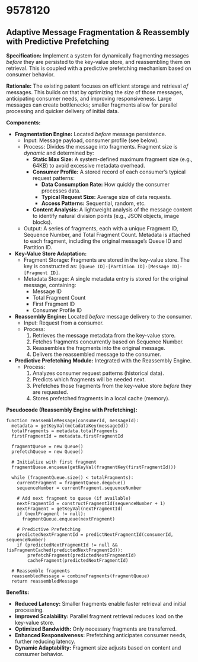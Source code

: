 # 9578120

## Adaptive Message Fragmentation & Reassembly with Predictive Prefetching

**Specification:** Implement a system for dynamically fragmenting messages *before* they are persisted to the key-value store, and reassembling them on retrieval. This is coupled with a predictive prefetching mechanism based on consumer behavior.

**Rationale:** The existing patent focuses on efficient storage and retrieval *of* messages. This builds on that by optimizing the *size* of those messages, anticipating consumer needs, and improving responsiveness.  Large messages can create bottlenecks; smaller fragments allow for parallel processing and quicker delivery of initial data.

**Components:**

*   **Fragmentation Engine:** Located *before* message persistence.
    *   Input: Message payload, consumer profile (see below).
    *   Process: Divides the message into fragments. Fragment size is *dynamic* and determined by:
        *   **Static Max Size:** A system-defined maximum fragment size (e.g., 64KB) to avoid excessive metadata overhead.
        *   **Consumer Profile:**  A stored record of each consumer’s typical request patterns:
            *   **Data Consumption Rate:** How quickly the consumer processes data.
            *   **Typical Request Size:** Average size of data requests.
            *   **Access Patterns:** Sequential, random, etc.
        *   **Content Analysis:**  A lightweight analysis of the message content to identify natural division points (e.g., JSON objects, image blocks).
    *   Output:  A series of fragments, each with a unique Fragment ID, Sequence Number, and Total Fragment Count.  Metadata is attached to each fragment, including the original message’s Queue ID and Partition ID.
*   **Key-Value Store Adaptation:**
    *   Fragment Storage: Fragments are stored in the key-value store. The key is constructed as: `[Queue ID]-[Partition ID]-[Message ID]-[Fragment ID]`.
    *   Metadata Storage:  A single metadata entry is stored for the original message, containing:
        *   Message ID
        *   Total Fragment Count
        *   First Fragment ID
        *   Consumer Profile ID
*   **Reassembly Engine:** Located *before* message delivery to the consumer.
    *   Input:  Request from a consumer.
    *   Process:
        1.  Retrieves the message metadata from the key-value store.
        2.  Fetches fragments concurrently based on Sequence Number.
        3.  Reassembles the fragments into the original message.
        4.  Delivers the reassembled message to the consumer.
*   **Predictive Prefetching Module:** Integrated with the Reassembly Engine.
    *   Process:
        1.  Analyzes consumer request patterns (historical data).
        2.  Predicts which fragments will be needed next.
        3.  Prefetches those fragments from the key-value store *before* they are requested.
        4.  Stores prefetched fragments in a local cache (memory).

**Pseudocode (Reassembly Engine with Prefetching):**

```
function reassembleMessage(consumerId, messageId):
  metadata = getKeyVal(metadataKey(messageId))
  totalFragments = metadata.totalFragments
  firstFragmentId = metadata.firstFragmentId

  fragmentQueue = new Queue()
  prefetchQueue = new Queue()

  # Initialize with first fragment
  fragmentQueue.enqueue(getKeyVal(fragmentKey(firstFragmentId)))

  while (fragmentQueue.size() < totalFragments):
    currentFragment = fragmentQueue.dequeue()
    sequenceNumber = currentFragment.sequenceNumber

    # Add next fragment to queue (if available)
    nextFragmentId = constructFragmentId(sequenceNumber + 1)
    nextFragment = getKeyVal(nextFragmentId)
    if (nextFragment != null):
      fragmentQueue.enqueue(nextFragment)

    # Predictive Prefetching
    predictedNextFragmentId = predictNextFragmentId(consumerId, sequenceNumber)
    if (predictedNextFragmentId != null && !isFragmentCached(predictedNextFragmentId)):
        prefetchFragment(predictedNextFragmentId)
        cacheFragment(predictedNextFragmentId)

  # Reassemble fragments
  reassembledMessage = combineFragments(fragmentQueue)
  return reassembledMessage
```

**Benefits:**

*   **Reduced Latency:** Smaller fragments enable faster retrieval and initial processing.
*   **Improved Scalability:** Parallel fragment retrieval reduces load on the key-value store.
*   **Optimized Bandwidth:** Only necessary fragments are transferred.
*   **Enhanced Responsiveness:** Prefetching anticipates consumer needs, further reducing latency.
*   **Dynamic Adaptability:** Fragment size adjusts based on content and consumer behavior.